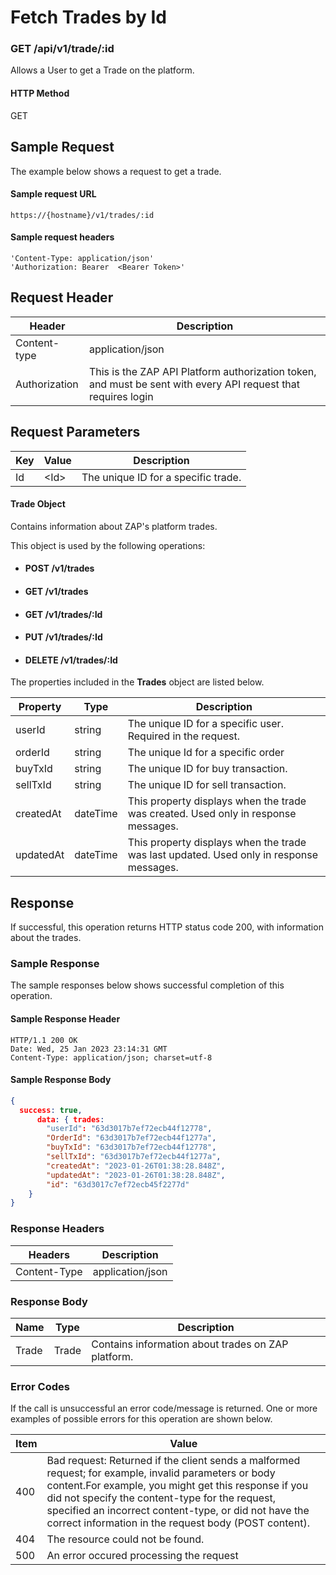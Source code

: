 # Fetch Trades by Id

### GET /api/v1/trade/:id <a href="#top" id="top"></a>

Allows a User to get a Trade on the platform.

#### HTTP Method <a href="#top" id="top"></a>

GET

## Sample Request <a href="#samplerequest" id="samplerequest"></a>

The example below shows a request to get a trade.

#### **Sample request** URL <a href="#top" id="top"></a>

```
https://{hostname}/v1/trades/:id
```

#### &#x20;**Sample request headers** <a href="#top" id="top"></a>

```
'Content-Type: application/json'
'Authorization: Bearer  <Bearer Token>'
```

## Request Header <a href="#samplerequest" id="samplerequest"></a>

| Header        | Description                                                                                                   |
| ------------- | ------------------------------------------------------------------------------------------------------------- |
| Content-type  | application/json                                                                                              |
| Authorization | This is the ZAP API Platform authorization token, and must be sent with every API request that requires login |

## Request Parameters <a href="#samplerequest" id="samplerequest"></a>

| Key | Value  | Description                          |
| --- | ------ | ------------------------------------ |
| Id  | \<Id>  | The unique ID for a specific trade.  |

#### Trade Object

Contains information about ZAP's platform trades.

This object is used by the following operations:

* #### POST /v1/trades
* #### GET /v1/trades
* #### GET /v1/trades/:Id
* #### PUT /v1/trades/:Id
* #### DELETE /v1/trades/:Id

The properties included in the **Trades** object are listed below.

| Property  | Type     | Description                                                                             |
| --------- | -------- | --------------------------------------------------------------------------------------- |
| userId    | string   | The unique ID for a specific user. Required in the request.                             |
| orderId   | string   | The unique Id for a specific order                                                      |
| buyTxId   | string   | The  unique ID for buy transaction.                                                     |
| sellTxId  | string   | The unique ID for sell transaction.                                                     |
| createdAt | dateTime | This property displays when the trade was created. Used only in response messages.      |
| updatedAt | dateTime | This property displays when the trade was last updated. Used only in response messages. |

## Response <a href="#samplerequest" id="samplerequest"></a>

If successful, this operation returns HTTP status code 200, with information about the trades.

### Sample Response <a href="#samplerequest" id="samplerequest"></a>

The sample responses below shows successful completion of this operation.

#### **Sample** Response Header <a href="#top" id="top"></a>

```
HTTP/1.1 200 OK
Date: Wed, 25 Jan 2023 23:14:31 GMT
Content-Type: application/json; charset=utf-8
```

#### **Sample** Response Body <a href="#top" id="top"></a>

```json
{
  success: true,
      data: { trades: 
        "userId": "63d3017b7ef72ecb44f12778",
        "OrderId": "63d3017b7ef72ecb44f1277a",
        "buyTxId": "63d3017b7ef72ecb44f12778",
        "sellTxId": "63d3017b7ef72ecb44f1277a",
        "createdAt": "2023-01-26T01:38:28.848Z",
        "updatedAt": "2023-01-26T01:38:28.848Z",
        "id": "63d3017c7ef72ecb45f2277d"
    }
}
```

### Response Headers <a href="#samplerequest" id="samplerequest"></a>

| Headers      | Description      |
| ------------ | ---------------- |
| Content-Type | application/json |

### Response Body <a href="#samplerequest" id="samplerequest"></a>

| Name  | Type  | Description                                          |
| ----- | ----- | ---------------------------------------------------- |
| Trade | Trade | Contains information about  trades on ZAP  platform. |

### Error Codes <a href="#samplerequest" id="samplerequest"></a>

If the call is unsuccessful an error code/message is returned. One or more examples of possible errors for this operation are shown below.

| Item | Value                                                                                                                                                                                                                                                                                                                             |
| ---- | --------------------------------------------------------------------------------------------------------------------------------------------------------------------------------------------------------------------------------------------------------------------------------------------------------------------------------- |
| 400  | Bad request: Returned if the client sends a malformed request; for example, invalid parameters or body content.For example, you might get this response if you did not specify the content-type for the request, specified an incorrect content-type, or did not have the correct information in the request body (POST content). |
| 404  | The resource could not be found.                                                                                                                                                                                                                                                                                                  |
| 500  | An error occured processing the request                                                                                                                                                                                                                                                                                           |

